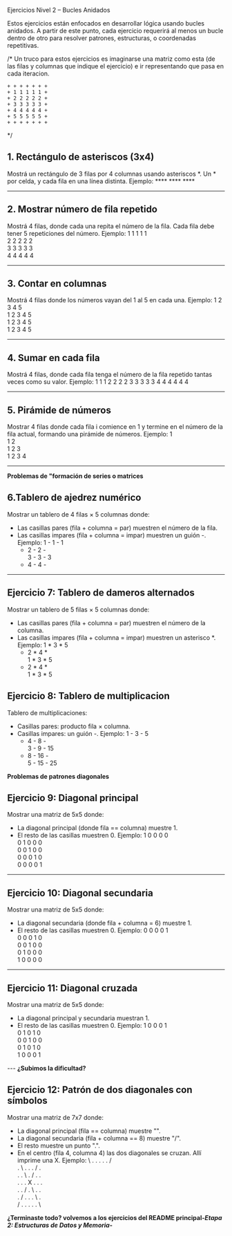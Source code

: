 Ejercicios Nivel 2 – Bucles Anidados

Estos ejercicios están enfocados en desarrollar lógica usando bucles anidados. A partir de este punto, cada ejercicio requerirá al menos un bucle dentro de otro para resolver patrones, estructuras, o coordenadas repetitivas.

/* Un truco para estos ejercicios es imaginarse una matriz como esta (de las filas y columnas que indique el ejercicio) e ir representando que pasa en cada iteracion.

    + + + + + + +
    + 1 1 1 1 1 + 
    + 2 2 2 2 2 +
    + 3 3 3 3 3 +
    + 4 4 4 4 4 +
    + 5 5 5 5 5 +
    + + + + + + +

*/


##  1. Rectángulo de asteriscos (3x4)
Mostrá un rectángulo de 3 filas por 4 columnas usando asteriscos *. Un * por celda, y cada fila en una línea distinta.
Ejemplo:
    ****
    ****
    ****

---


##  2. Mostrar número de fila repetido
Mostrá 4 filas, donde cada una repita el número de la fila.
Cada fila debe tener 5 repeticiones del número.
Ejemplo:
    1 1 1 1 1  
    2 2 2 2 2  
    3 3 3 3 3  
    4 4 4 4 4

---

##  3. Contar en columnas
Mostrá 4 filas donde los números vayan del 1 al 5 en cada una.
Ejemplo:
    1 2 3 4 5  
    1 2 3 4 5  
    1 2 3 4 5  
    1 2 3 4 5

---

##  4. Sumar en cada fila
Mostrá 4 filas, donde cada fila tenga el número de la fila repetido tantas veces como su valor.
Ejemplo:
    1 1 1
    2 2 2 2
    3 3 3 3 3
    4 4 4 4 4 4

---

##  5. Pirámide de números   
Mostrar 4 filas donde cada fila i comience en 1 y termine en el número de la fila actual, formando una pirámide de números.
Ejemplo:
    1  
    1 2  
    1 2 3  
    1 2 3 4  

---

**Problemas de "formación de series o matrices**

##  6.Tablero de ajedrez numérico
Mostrar un tablero de 4 filas × 5 columnas donde:
- Las casillas pares (fila + columna = par) muestren el número de la fila.
- Las casillas impares (fila + columna = impar) muestren un guión -.
Ejemplo:
    1 - 1 - 1  
    - 2 - 2 -  
    3 - 3 - 3  
    - 4 - 4 -  

---

##  Ejercicio 7: Tablero de dameros alternados
Mostrar un tablero de 5 filas × 5 columnas donde:
- Las casillas pares (fila + columna = par) muestren el número de la columna. 
- Las casillas impares (fila + columna = impar) muestren un asterisco *.
Ejemplo:
    1 * 3 * 5  
    * 2 * 4 *  
    1 * 3 * 5  
    * 2 * 4 *  
    1 * 3 * 5 


##  Ejercicio 8: Tablero de multiplicacion
Tablero de multiplicaciones:
- Casillas pares: producto fila × columna.
- Casillas impares: un guión -.
Ejemplo:
    1 - 3 - 5  
    - 4 - 8 -  
    3 - 9 - 15  
    - 8 - 16 -  
    5 - 15 - 25  


**Problemas de patrones diagonales**

##  Ejercicio 9: Diagonal principal
Mostrar una matriz de 5x5 donde:
- La diagonal principal (donde fila == columna) muestre 1.
- El resto de las casillas muestren 0.
Ejemplo:
    1 0 0 0 0  
    0 1 0 0 0  
    0 0 1 0 0  
    0 0 0 1 0  
    0 0 0 0 1  

---

##  Ejercicio 10: Diagonal secundaria
Mostrar una matriz de 5x5 donde:
- La diagonal secundaria (donde fila + columna = 6) muestre 1.
- El resto de las casillas muestren 0.
Ejemplo:
    0 0 0 0 1  
    0 0 0 1 0  
    0 0 1 0 0  
    0 1 0 0 0  
    1 0 0 0 0  

---

##  Ejercicio 11: Diagonal cruzada
Mostrar una matriz de 5x5 donde:
- La diagonal principal y secundaria muestran 1.
- El resto de las casillas muestren 0.
Ejemplo:
    1 0 0 0 1  
    0 1 0 1 0  
    0 0 1 0 0  
    0 1 0 1 0  
    1 0 0 0 1  

--- **¿Subimos la dificultad?**

##  Ejercicio 12: Patrón de dos diagonales con símbolos
Mostrar una matriz de 7x7 donde:
- La diagonal principal (fila == columna) muestre "\".
- La diagonal secundaria (fila + columna == 8) muestre "/".
- El resto muestre un punto ".".
- En el centro (fila 4, columna 4) las dos diagonales se cruzan. Allí imprime una X.
Ejemplo:
    \ . . . . . /  
    . \ . . . / .  
    . . \ . / . .  
    . . . X . . .  
    . . / . \ . .  
    . / . . . \ .  
    / . . . . . \  


**¿Terminaste todo? volvemos a los ejercicios del README principal-*Etapa 2: Estructuras de Datos y Memoria*-**